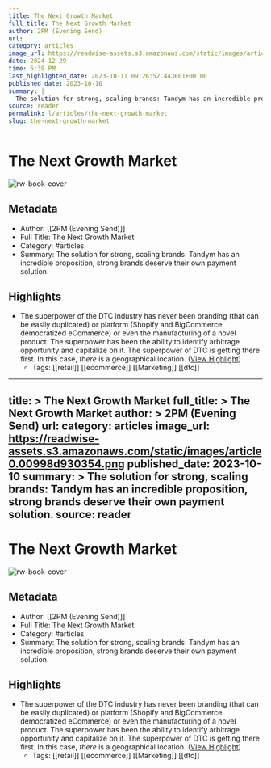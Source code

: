 ```yaml
---
title: The Next Growth Market
full_title: The Next Growth Market
author: 2PM (Evening Send)
url: 
category: articles
image_url: https://readwise-assets.s3.amazonaws.com/static/images/article0.00998d930354.png
date: 2024-12-29
time: 6:39 PM
last_highlighted_date: 2023-10-11 09:26:52.443601+00:00
published_date: 2023-10-10
summary: |
  The solution for strong, scaling brands: Tandym has an incredible proposition, strong brands deserve their own payment solution.
source: reader
permalink: l/articles/the-next-growth-market
slug: the-next-growth-market
---
```

# The Next Growth Market

![rw-book-cover](https://readwise-assets.s3.amazonaws.com/static/images/article0.00998d930354.png)

## Metadata
- Author: [[2PM (Evening Send)]]
- Full Title: The Next Growth Market
- Category: #articles
- Summary: The solution for strong, scaling brands: Tandym has an incredible proposition, strong brands deserve their own payment solution.

## Highlights
- The superpower of the DTC industry has never been branding (that can be easily duplicated) or platform (Shopify and BigCommerce democratized eCommerce) or even the manufacturing of a novel product. The superpower has been the ability to identify arbitrage opportunity and capitalize on it. The superpower of DTC is getting there first. In this case, *there* is a geographical location. ([View Highlight](https://read.readwise.io/read/01hcf0yt8hx8mzhzm86k2pcx12))
    - Tags: [[retail]] [[ecommerce]] [[Marketing]] [[dtc]] 


---
title: >
  The Next Growth Market
full_title: >
  The Next Growth Market
author: >
  2PM (Evening Send)
url: 
category: articles
image_url: https://readwise-assets.s3.amazonaws.com/static/images/article0.00998d930354.png
published_date: 2023-10-10
summary: >
  The solution for strong, scaling brands: Tandym has an incredible proposition, strong brands deserve their own payment solution.
source: reader
---
# The Next Growth Market

![rw-book-cover](https://readwise-assets.s3.amazonaws.com/static/images/article0.00998d930354.png)

## Metadata
- Author: [[2PM (Evening Send)]]
- Full Title: The Next Growth Market
- Category: #articles
- Summary: The solution for strong, scaling brands: Tandym has an incredible proposition, strong brands deserve their own payment solution.

## Highlights
- The superpower of the DTC industry has never been branding (that can be easily duplicated) or platform (Shopify and BigCommerce democratized eCommerce) or even the manufacturing of a novel product. The superpower has been the ability to identify arbitrage opportunity and capitalize on it. The superpower of DTC is getting there first. In this case, *there* is a geographical location. ([View Highlight](https://read.readwise.io/read/01hcf0yt8hx8mzhzm86k2pcx12))
    - Tags: [[retail]] [[ecommerce]] [[Marketing]] [[dtc]] 


